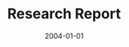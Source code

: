 ---
title: "Research Report"
collection: publications
permalink: /publications/WODC
classes: wide
date: 2004-01-01
venue: 'WODC'
link: 'https://repository.wodc.nl/bitstream/handle/20.500.12832/194/Cahier_2017-16_2750_Volledige_tekst_v2_tcm28-299890.pdf'
citation: 'Achbari, W. and L. Leerkes. 2017. &quot;Van Perceptie naar feit: Asielzoekers en buurtcriminaliteit [From perceptions to facts: asylum seekers and neighbourhood crime].&quot; <i>Research and Documentation Centre, Ministry of Justice and Security.</i> The Hague, The Netherlands. https://repository.wodc.nl/handle/20.500.12832/194'
---